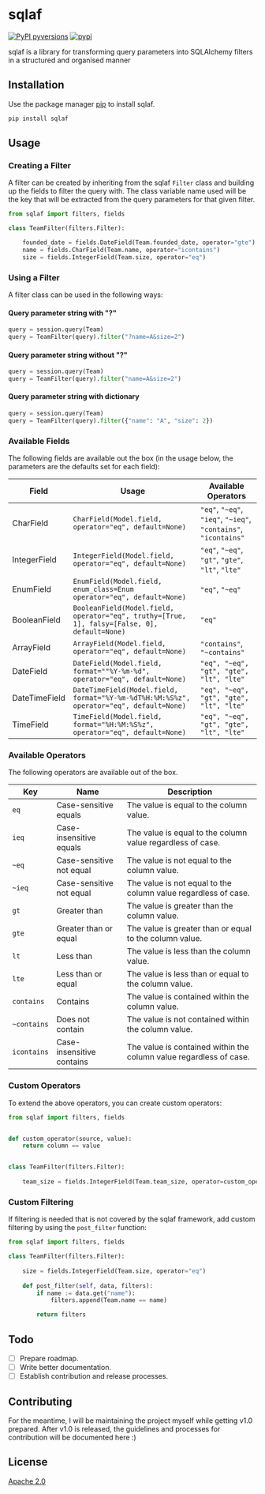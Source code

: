 # sqlaf

[![PyPI pyversions](https://img.shields.io/pypi/pyversions/sqlaf.svg)](https://pypi.python.org/pypi/sqlaf/)
[![pypi](https://img.shields.io/pypi/v/sqlaf)](https://pypi.org/project/sqlaf/)

sqlaf is a library for transforming query parameters into SQLAlchemy filters in a structured and organised manner

## Installation

Use the package manager [pip](https://pip.pypa.io/en/stable/) to install sqlaf.

```bash
pip install sqlaf
```

## Usage

### Creating a Filter

A filter can be created by inheriting from the sqlaf `Filter` class and building up the fields to filter the query with.
The class variable name used will be the key that will be extracted from the query parameters for that given filter.

```python
from sqlaf import filters, fields

class TeamFilter(filters.Filter):

    founded_date = fields.DateField(Team.founded_date, operator="gte")
    name = fields.CharField(Team.name, operator="icontains")
    size = fields.IntegerField(Team.size, operator="eq")
```

### Using a Filter

A filter class can be used in the following ways:

#### Query parameter string with "?"
```python
query = session.query(Team)
query = TeamFilter(query).filter("?name=A&size=2")
```

#### Query parameter string without "?"

```python
query = session.query(Team)
query = TeamFilter(query).filter("name=A&size=2")
```

#### Query parameter string with dictionary

```python
query = session.query(Team)
query = TeamFilter(query).filter({"name": "A", "size": 2})
```


### Available Fields

The following fields are available out the box (in the usage below, the parameters are the defaults set for each field):


| Field         | Usage                                                                                        | Available Operators                                              | 
|---------------|----------------------------------------------------------------------------------------------|------------------------------------------------------------------|
| CharField     | `CharField(Model.field, operator="eq", default=None)`                                        | `"eq"`, `"~eq"`, `"ieq"`, `"~ieq"`, `"contains"`, `"icontains"`  | 
| IntegerField  | `IntegerField(Model.field, operator="eq", default=None)`                                     | `"eq"`, `"~eq"`, `"gt"`, `"gte"`, `"lt"`, `"lte"`                |
| EnumField     | `EnumField(Model.field, enum_class=Enum operator="eq", default=None)`                        | `"eq"`, `"~eq"`                                                  |
| BooleanField  | `BooleanField(Model.field, operator="eq", truthy=[True, 1], falsy=[False, 0], default=None)` | `"eq"`                                                           |
| ArrayField    | `ArrayField(Model.field, operator="eq", default=None)`                                       | `"contains"`, `"~contains"`                                      |
| DateField     | `DateField(Model.field, format=""%Y-%m-%d", operator="eq", default=None)`                    | `"eq", "~eq", "gt", "gte", "lt", "lte"`                          |
| DateTimeField | `DateTimeField(Model.field, format="%Y-%m-%dT%H:%M:%S%z", operator="eq", default=None)`      | `"eq", "~eq", "gt", "gte", "lt", "lte"`                                                                 |
| TimeField     | `TimeField(Model.field, format="%H:%M:%S%z", operator="eq", default=None)`                   | `"eq", "~eq", "gt", "gte", "lt", "lte"`                                                                 |


### Available Operators

The following operators are available out of the box.

| Key       | Name                      | Description                                                        | 
|-----------|---------------------------|--------------------------------------------------------------------|
| `eq`        | Case-sensitive equals     | The value is equal to the column value.                            | 
| `ieq`       | Case-insensitive equals   | The value is equal to the column value regardless of case.         |
| `~eq`       | Case-sensitive not equal  | The value is not equal to the column value.                        |
| `~ieq`      | Case-sensitive not equal  | The value is not equal to the column value regardless of case.     |
| `gt`        | Greater than              | The value is greater than the column value.                        |
| `gte`       | Greater than or equal     | The value is greater than or equal to the column value.            |
| `lt`        | Less than                 | The value is less than the column value.                           |
| `lte`       | Less than or equal        | The value is less than or equal to the column value.               |
| `contains`  | Contains                  | The value is contained within the column value.                    |
| `~contains` | Does not contain          | The value is not contained within the column value.                |
| `icontains` | Case-insensitive contains | The value is contained within the column value regardless of case. |

### Custom Operators

To extend the above operators, you can create custom operators:

```python
from sqlaf import filters, fields


def custom_operator(source, value):
    return column == value


class TeamFilter(filters.Filter):
    
    team_size = fields.IntegerField(Team.team_size, operator=custom_operator)
```

### Custom Filtering

If filtering is needed that is not covered by the sqlaf framework, add custom filtering
by using the `post_filter` function:

```python
from sqlaf import filters, fields

class TeamFilter(filters.Filter):
    
    size = fields.IntegerField(Team.size, operator="eq")
    
    def post_filter(self, data, filters):
        if name := data.get("name"):
            filters.append(Team.name == name)

        return filters
```

## Todo

- [ ] Prepare roadmap.
- [ ] Write better documentation.
- [ ] Establish contribution and release processes.

## Contributing

For the meantime, I will be maintaining the project myself while getting v1.0 prepared. After v1.0 is released, the guidelines and processes for contribution will be documented here :) 

## License
[Apache 2.0](https://choosealicense.com/licenses/apache-2.0/)